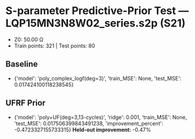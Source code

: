 # S-parameter Predictive-Prior Test — LQP15MN3N8W02_series.s2p (S21)
- Z0: 50.00 Ω
- Train points: 321  |  Test points: 80

## Baseline
- {'model': 'poly_complex_logf(deg=3)', 'train_MSE': None, 'test_MSE': 0.017424100118238545}

## UFRF Prior
- {'model': 'poly+UF(deg=3,13-cycles)', 'ridge': 0.001, 'train_MSE': None, 'test_MSE': 0.017506399843491238, 'improvement_percent': -0.4723327155733315}
**Held-out improvement:** -0.47%